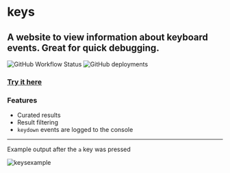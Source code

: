 # keys

## A website to view information about keyboard events. Great for quick debugging.

![GitHub Workflow Status](https://img.shields.io/github/workflow/status/ma1ted/keys/Lint?label=Lint&logo=eslint)
![GitHub deployments](https://img.shields.io/github/deployments/ma1ted/keys/Production?label=Vercel&logo=vercel)

### [Try it here](https://keys.malted.dev)

### Features

- Curated results
- Result filtering
- `keydown` events are logged to the console

---

Example output after the `a` key was pressed

![keysexample](https://user-images.githubusercontent.com/59726149/173232403-55fe2180-cb32-4c98-ae58-5835b432b602.png)

